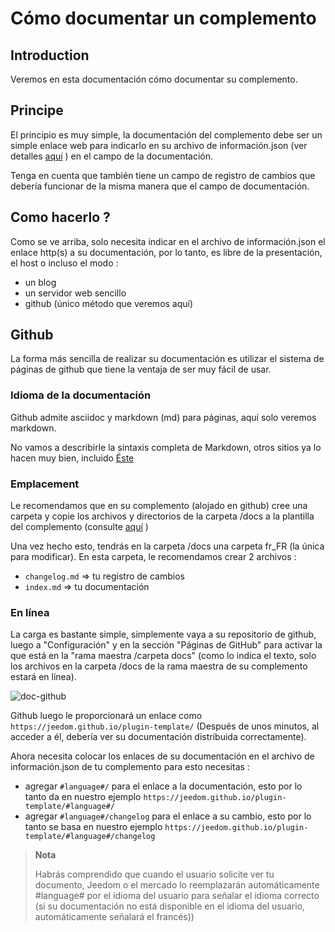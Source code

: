 # Cómo documentar un complemento

## Introduction

Veremos en esta documentación cómo documentar su complemento.

## Principe

El principio es muy simple, la documentación del complemento debe ser un simple enlace web para indicarlo en su archivo de información.json (ver detalles [aquí](https://doc.jeedom.com/es_ES/dev/structure_info_json) ) en el campo de la documentación.

Tenga en cuenta que también tiene un campo de registro de cambios que debería funcionar de la misma manera que el campo de documentación.

## Como hacerlo ?

Como se ve arriba, solo necesita indicar en el archivo de información.json el enlace http(s) a su documentación, por lo tanto, es libre de la presentación, el host o incluso el modo :

- un blog
- un servidor web sencillo
- github (único método que veremos aquí)

## Github

La forma más sencilla de realizar su documentación es utilizar el sistema de páginas de github que tiene la ventaja de ser muy fácil de usar.

### Idioma de la documentación

Github admite asciidoc y markdown (md) para páginas, aquí solo veremos markdown.

No vamos a describirle la sintaxis completa de Markdown, otros sitios ya lo hacen muy bien, incluido [Éste](https://guides.github.com/pdfs/markdown-cheatsheet-online.pdf)

### Emplacement

Le recomendamos que en su complemento (alojado en github) cree una carpeta y copie los archivos y directorios de la carpeta /docs a la plantilla del complemento (consulte [aquí](https://doc.jeedom.com/es_ES/dev/plugin_template) )

Una vez hecho esto, tendrás en la carpeta /docs una carpeta fr_FR (la única para modificar). En esta carpeta, le recomendamos crear 2 archivos :

- ``changelog.md`` => tu registro de cambios
- ``index.md`` => tu documentación

### En línea

La carga es bastante simple, simplemente vaya a su repositorio de github, luego a "Configuración" y en la sección "Páginas de GitHub" para activar la que está en la "rama maestra /carpeta docs" (como lo indica el texto, solo los archivos en la carpeta /docs de la rama maestra de su complemento estará en línea).

![doc-github](images/tutoDoc.png)

Github luego le proporcionará un enlace como ``https://jeedom.github.io/plugin-template/`` (Después de unos minutos, al acceder a él, debería ver su documentación distribuida correctamente).

Ahora necesita colocar los enlaces de su documentación en el archivo de información.json de tu complemento para esto necesitas :

- agregar ``#language#/`` para el enlace a la documentación, esto por lo tanto da en nuestro ejemplo ``https://jeedom.github.io/plugin-template/#language#/``
- agregar ``#language#/changelog`` para el enlace a su cambio, esto por lo tanto se basa en nuestro ejemplo ``https://jeedom.github.io/plugin-template/#language#/changelog``

> **Nota**
>
> Habrás comprendido que cuando el usuario solicite ver tu documento, Jeedom o el mercado lo reemplazarán automáticamente #language# por el idioma del usuario para señalar el idioma correcto (si su documentación no está disponible en el idioma del usuario, automáticamente señalará el francés))

